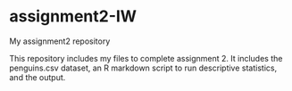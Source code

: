 # assignment2-IW
My assignment2 repository 

This repository includes my files to complete assignment 2. It includes the penguins.csv dataset, an R markdown script to run descriptive statistics, and the output. 
